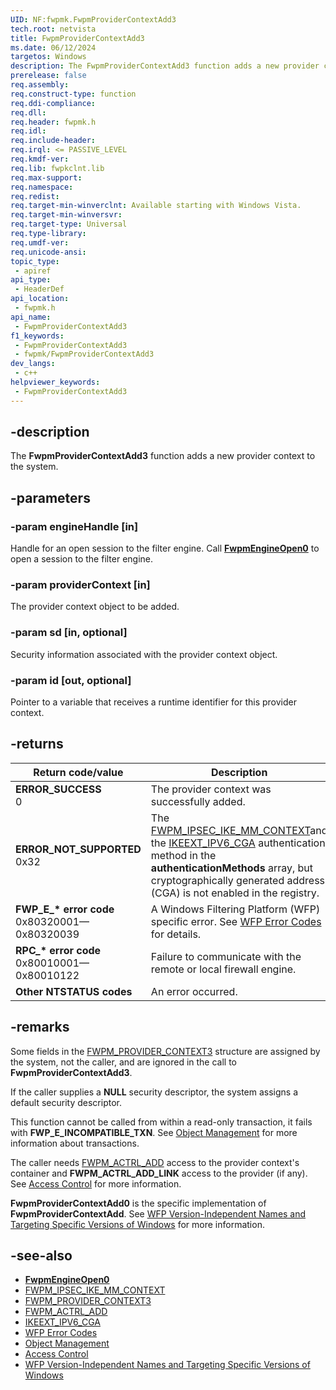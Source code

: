```yaml
---
UID: NF:fwpmk.FwpmProviderContextAdd3
tech.root: netvista
title: FwpmProviderContextAdd3
ms.date: 06/12/2024
targetos: Windows
description: The FwpmProviderContextAdd3 function adds a new provider context to the system.
prerelease: false
req.assembly: 
req.construct-type: function
req.ddi-compliance: 
req.dll: 
req.header: fwpmk.h
req.idl: 
req.include-header: 
req.irql: <= PASSIVE_LEVEL
req.kmdf-ver: 
req.lib: fwpkclnt.lib
req.max-support: 
req.namespace: 
req.redist: 
req.target-min-winverclnt: Available starting with Windows Vista.
req.target-min-winversvr: 
req.target-type: Universal
req.type-library: 
req.umdf-ver: 
req.unicode-ansi: 
topic_type:
 - apiref
api_type:
 - HeaderDef
api_location:
 - fwpmk.h
api_name:
 - FwpmProviderContextAdd3
f1_keywords:
 - FwpmProviderContextAdd3
 - fwpmk/FwpmProviderContextAdd3
dev_langs:
 - c++
helpviewer_keywords:
 - FwpmProviderContextAdd3
---
```


## -description

The **FwpmProviderContextAdd3** function adds a new provider context to the system.

## -parameters

### -param engineHandle [in]

Handle for an open session to the filter engine. Call **[FwpmEngineOpen0](nf-fwpmk-fwpmengineopen0.md)** to open a session to the filter engine.

### -param providerContext [in]

The provider context object to be added.

### -param sd [in, optional]

Security information associated with the provider context object.

### -param id [out, optional]

Pointer to a variable that receives a runtime identifier for this provider context.

## -returns

| Return code/value | Description |
|---|---|
| **ERROR_SUCCESS**<br>0 | The provider context was successfully added. |
| **ERROR_NOT_SUPPORTED**<br>0x32 | The [FWPM_IPSEC_IKE_MM_CONTEXT](/windows/desktop/api/fwpmtypes/ne-fwpmtypes-fwpm_provider_context_type)and the [IKEEXT_IPV6_CGA](/windows/desktop/api/iketypes/ne-iketypes-ikeext_authentication_method_type) authentication method in the **authenticationMethods** array, but cryptographically generated address (CGA) is not enabled in the registry. |
| **FWP_E_\* error code**<br>0x80320001—0x80320039 | A Windows Filtering Platform (WFP) specific error. See [WFP Error Codes](/windows/win32/fwp/wfp-error-codes) for details. |
| **RPC_\* error code**<br>0x80010001—0x80010122 | Failure to communicate with the remote or local firewall engine. |
| **Other NTSTATUS codes** | An error occurred. |

## -remarks

Some fields in the [FWPM_PROVIDER_CONTEXT3](/windows/desktop/api/fwpmtypes/ns-fwpmtypes-fwpm_provider_context3) structure are assigned by the system, not the caller, and are ignored in the call to **FwpmProviderContextAdd3**.

If the caller supplies a **NULL** security descriptor, the system assigns a default security descriptor.

This function cannot be called from within a read-only transaction, it fails with **FWP_E_INCOMPATIBLE_TXN**. See [Object Management](/windows/desktop/FWP/object-management) for more information about transactions.

The caller needs [FWPM_ACTRL_ADD](/windows/desktop/FWP/access-right-identifiers) access to the provider context's container and **FWPM_ACTRL_ADD_LINK** access to the provider (if any). See [Access Control](/windows/desktop/FWP/access-control) for more information.

**FwpmProviderContextAdd0** is the specific implementation of **FwpmProviderContextAdd**. See [WFP Version-Independent Names and Targeting Specific Versions of Windows](/windows/desktop/FWP/wfp-version-independent-names-and-targeting-specific-versions-of-windows) for more information.

## -see-also

- **[FwpmEngineOpen0](nf-fwpmk-fwpmengineopen0.md)**
- [FWPM_IPSEC_IKE_MM_CONTEXT](/windows/desktop/api/fwpmtypes/ne-fwpmtypes-fwpm_provider_context_type)
- [FWPM_PROVIDER_CONTEXT3](/windows/desktop/api/fwpmtypes/ns-fwpmtypes-fwpm_provider_context3)
- [FWPM_ACTRL_ADD](/windows/desktop/FWP/access-right-identifiers)
- [IKEEXT_IPV6_CGA](/windows/desktop/api/iketypes/ne-iketypes-ikeext_authentication_method_type)
- [WFP Error Codes](/windows/win32/fwp/wfp-error-codes)
- [Object Management](/windows/desktop/FWP/object-management)
- [Access Control](/windows/desktop/FWP/access-control)
- [WFP Version-Independent Names and Targeting Specific Versions of Windows](/windows/desktop/FWP/wfp-version-independent-names-and-targeting-specific-versions-of-windows)
